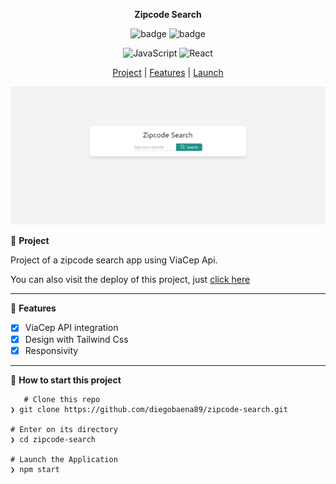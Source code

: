 <div align="center">

**Zipcode Search**

![badge](https://badgen.net/badge/languages/1/:color?)  ![badge](https://badgen.net/badge/made_by/diegobaena89/:color?) 

![JavaScript](https://img.shields.io/badge/javascript-%23323330.svg?style=for-the-badge&logo=javascript&logoColor=%23F7DF1E) ![React](https://img.shields.io/badge/react-%2320232a.svg?style=for-the-badge&logo=react&logoColor=%2361DAFB)


[Project](#project) | [Features](#features) | [Launch](#launch)

![](https://github.com/diegobaena89/zipcode-search/blob/main/zipcodesearch.gif?raw=true?raw=true)


</div>


📝 <a id="project"> **Project** </a>

Project of a zipcode search app using ViaCep Api.

You can also visit the deploy of this project, just [click here](https://zipcode-search.vercel.app/ "click here")

---

🚀 <a id="features"> **Features** </a>

- [x] ViaCep API integration
- [x] Design with Tailwind Css
- [x] Responsivity

---

📂 <a id="launch"> **How to start this project** </a>

       # Clone this repo
    ❯ git clone https://github.com/diegobaena89/zipcode-search.git

    # Enter on its directory
    ❯ cd zipcode-search

    # Launch the Application    
    ❯ npm start
